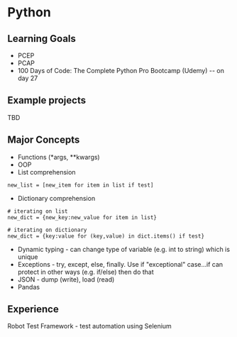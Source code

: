 # Python

## Learning Goals
- PCEP
- PCAP
- 100 Days of Code: The Complete Python Pro Bootcamp (Udemy) -- on day 27

## Example projects
TBD

## Major Concepts
- Functions (*args, **kwargs)
- OOP
- List comprehension 
```
new_list = [new_item for item in list if test]
```
- Dictionary comprehension
```
# iterating on list
new_dict = {new_key:new_value for item in list}

# iterating on dictionary
new_dict = {key:value for (key,value) in dict.items() if test}
```
- Dynamic typing - can change type of variable (e.g. int to string) which is unique
- Exceptions - try, except, else, finally. Use if "exceptional" case...if can protect in other ways (e.g. if/else) then do that
- JSON - dump (write), load (read)
- Pandas

## Experience
Robot Test Framework - test automation using Selenium
